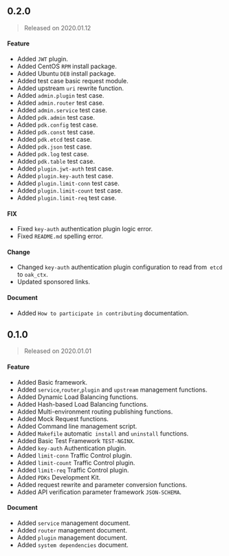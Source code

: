 ## 0.2.0
> Released on 2020.01.12

#### Feature

- Added `JWT` plugin.
- Added CentOS `RPM` install package.
- Added Ubuntu `DEB` install package.
- Added test case basic request module.
- Added upstream `uri` rewrite function.
- Added `admin.plugin` test case.
- Added `admin.router` test case.
- Added `admin.service` test case.
- Added `pdk.admin` test case.
- Added `pdk.config` test case.
- Added `pdk.const` test case.
- Added `pdk.etcd` test case.
- Added `pdk.json` test case.
- Added `pdk.log` test case.
- Added `pdk.table` test case.
- Added `plugin.jwt-auth` test case.
- Added `plugin.key-auth` test case.
- Added `plugin.limit-conn` test case.
- Added `plugin.limit-count` test case.
- Added `plugin.limit-req` test case.


#### FIX

- Fixed `key-auth` authentication plugin logic error.
- Fixed `README.md` spelling error.


#### Change

- Changed `key-auth` authentication plugin configuration to read from` etcd` to `oak_ctx`.
- Updated sponsored links.


#### Document

- Added `How to participate in contributing` documentation.



## 0.1.0
> Released on 2020.01.01

#### Feature

- Added Basic framework.
- Added `service`,`router`,`plugin` and `upstream` management functions.
- Added Dynamic Load Balancing functions.
- Added Hash-based Load Balancing functions.
- Added Multi-environment routing publishing functions.
- Added Mock Request functions.
- Added Command line management script.
- Added `Makefile` automatic` install` and `uninstall` functions.
- Added Basic Test Framework `TEST-NGINX`.
- Added `key-auth` Authentication plugin.
- Added `limit-conn` Traffic Control plugin.
- Added `limit-count` Traffic Control plugin.
- Added `limit-req` Traffic Control plugin.
- Added `PDKs` Development Kit.
- Added request rewrite and parameter conversion functions.
- Added API verification parameter framework `JSON-SCHEMA`.


#### Document

- Added `service` management document.
- Added `router` management document.
- Added `plugin` management document.
- Added `system dependencies` document.
